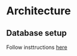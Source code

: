 # Architecture

## Database setup
Follow insttructions [here](https://docs.microsoft.com/ru-ru/ef/core/get-started/overview/first-app?tabs=visual-studio#:~:text=Install%2DPackage%20Microsoft.EntityFrameworkCore.Tools%0AAdd%2DMigration%20InitialCreate%0AUpdate%2DDatabase)


